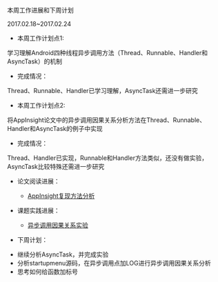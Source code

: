 本周工作进展和下周计划

2017.02.18~2017.02.24

- 本周工作计划点1:

学习理解Android四种线程异步调用方法（Thread、Runnable、Handler和AsyncTask）的机制

- 完成情况：

Thread、Runnable、Handler已学习理解，AsyncTask还需进一步研究

- 本周工作计划点2:

将AppInsight论文中的异步调用因果关系分析方法在Thread、Runnable、Handler和AsyncTask的例子中实现

- 完成情况：

Thread、Handler已实现，Runnable和Handler方法类似，还没有做实验，AsyncTask比较特殊还需进一步研究

 
- 论文阅读进展：
  - [AppInsight复现方法分析](https://github.com/openthos/hci-analysis/blob/master/leilei/AppInsight%E5%A4%8D%E7%8E%B0/AppInsight%E5%A4%8D%E7%8E%B0%E6%96%B9%E6%B3%95%E5%88%86%E6%9E%90.md)


- 课题实践进展：
  - [异步调用因果关系实验](https://github.com/openthos/hci-analysis/tree/master/leilei/AppInsight%E5%A4%8D%E7%8E%B0)


- 下周计划：

* 继续分析AsyncTask，并完成实验
* 分析startupmenu源码，在异步调用点加LOG进行异步调用因果关系分析
* 思考如何给函数加标号
